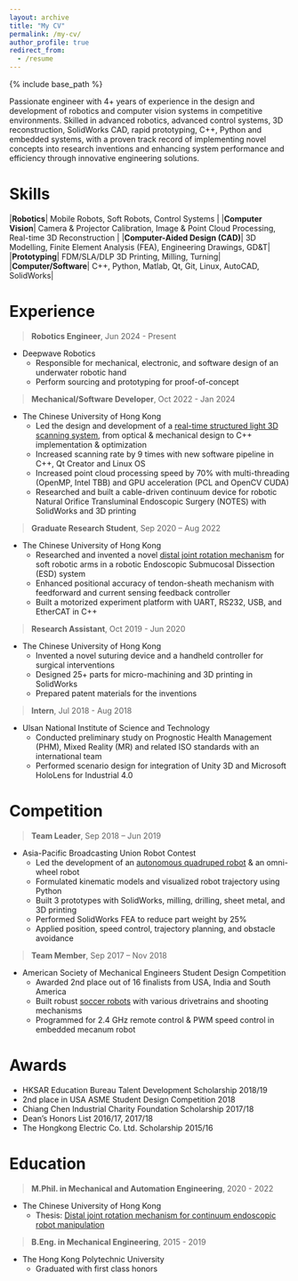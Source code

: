 ```yaml
---
layout: archive
title: "My CV"
permalink: /my-cv/
author_profile: true
redirect_from:
  - /resume
---
```


{% include base_path %}

Passionate engineer with 4+ years of experience in the design and development of robotics and computer vision systems in competitive environments. Skilled in advanced robotics, advanced control systems, 3D reconstruction, SolidWorks CAD, rapid prototyping, C++, Python and embedded systems, with a proven track record of implementing novel concepts into research inventions and enhancing system performance and efficiency through innovative engineering solutions.

Skills
======

|**Robotics**| Mobile Robots, Soft Robots, Control Systems |
|**Computer Vision**| Camera & Projector Calibration, Image & Point Cloud Processing, Real-time 3D Reconstruction |
|**Computer-Aided Design (CAD)**| 3D Modelling, Finite Element Analysis (FEA), Engineering Drawings, GD&T|
|**Prototyping**| FDM/SLA/DLP 3D Printing, Milling, Turning|
|**Computer/Software**| C++, Python, Matlab, Qt, Git, Linux, AutoCAD, SolidWorks|

Experience
======

> **Robotics Engineer**, Jun 2024 - Present
* Deepwave Robotics
  * Responsible for mechanical, electronic, and software design of an underwater robotic hand
  * Perform sourcing and prototyping for proof-of-concept

> **Mechanical/Software Developer**, Oct 2022 - Jan 2024
* The Chinese University of Hong Kong
  * Led the design and development of a [real-time structured light 3D scanning system](/portfolio/2023-structured-light/), from optical & mechanical design to C++ implementation & optimization
  * Increased scanning rate by 9 times with new software pipeline in C++, Qt Creator and Linux OS
  * Increased point cloud processing speed by 70% with multi-threading (OpenMP, Intel TBB) and GPU acceleration (PCL and OpenCV CUDA)
  * Researched and built a cable-driven continuum device for robotic Natural Orifice Transluminal Endoscopic Surgery (NOTES) with SolidWorks and 3D printing

> **Graduate Research Student**, Sep 2020 – Aug 2022
* The Chinese University of Hong Kong
  * Researched and invented a novel [distal joint rotation mechanism](/related-publications/2022-08-31-mphil-thesis) for soft robotic arms in a robotic Endoscopic Submucosal Dissection (ESD) system
  * Enhanced positional accuracy of tendon-sheath mechanism with feedforward and current sensing feedback controller
  * Built a motorized experiment platform with UART, RS232, USB, and EtherCAT in C++


> **Research Assistant**, Oct 2019 - Jun 2020
* The Chinese University of Hong Kong
  * Invented a novel suturing device and a handheld controller for surgical interventions
  * Designed 25+ parts for micro-machining and 3D printing in SolidWorks
  * Prepared patent materials for the inventions

> **Intern**, Jul 2018 - Aug 2018
* Ulsan National Institute of Science and Technology
  * Conducted preliminary study on Prognostic Health Management (PHM), Mixed Reality (MR) and related ISO standards with an international team
  * Performed scenario design for integration of Unity 3D and Microsoft HoloLens for Industrial 4.0

Competition
======

> **Team Leader**, Sep 2018 – Jun 2019
* Asia-Pacific Broadcasting Union Robot Contest
  * Led the development of an [autonomous quadruped robot](/portfolio/2019-quadruped-robot/) & an omni-wheel robot
  * Formulated kinematic models and visualized robot trajectory using Python
  * Built 3 prototypes with SolidWorks, milling, drilling, sheet metal, and 3D printing
  * Performed SolidWorks FEA to reduce part weight by 25%
  * Applied position, speed control, trajectory planning, and obstacle avoidance

> **Team Member**, Sep 2017 – Nov 2018
* American Society of Mechanical Engineers Student Design Competition
  * Awarded 2nd place out of 16 finalists from USA, India and South America
  * Built robust [soccer robots](/portfolio/2018-soccer-robots/) with various drivetrains and shooting mechanisms
  * Programmed for 2.4 GHz remote control & PWM speed control in embedded mecanum robot

Awards
======

* HKSAR Education Bureau Talent Development Scholarship 2018/19
* 2nd place in USA ASME Student Design Competition 2018
* Chiang Chen Industrial Charity Foundation Scholarship 2017/18
* Dean’s Honors List 2016/17, 2017/18
* The Hongkong Electric Co. Ltd. Scholarship 2015/16

Education
======

> **M.Phil. in Mechanical and Automation Engineering**, 2020 - 2022
* The Chinese University of Hong Kong
  * Thesis: [Distal joint rotation mechanism for continuum endoscopic robot manipulation](/related-publications/2022-08-31-mphil-thesis)

> **B.Eng. in Mechanical Engineering**, 2015 - 2019
* The Hong Kong Polytechnic University
  * Graduated with first class honors

<!-- Publications
======
  <ul>{% for post in site.publications reversed %}
    {% include archive-single-cv.html %}
  {% endfor %}</ul> -->

<!-- Talks
======
  <ul>{% for post in site.talks reversed %}
    {% include archive-single-talk-cv.html  %}
  {% endfor %}</ul>
  
Teaching
======…
  <ul>{% for post in site.teaching reversed %}
    {% include archive-single-cv.html %}
  {% endfor %}</ul>
  …
Service and leadership
======
* Currently signed in to 43 different slack teams -->